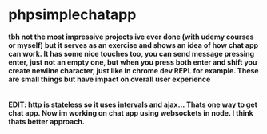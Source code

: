 # phpsimplechatapp
**tbh not the most impressive projects ive ever done (with udemy courses or myself) but it serves as an exercise and shows an idea of how chat app can work. It has some nice touches too, you can send message pressing enter, just not an empty one, but when you press both enter and shift you create newline character, just like in chrome dev REPL for example. These are small things but have impact on overall user experience**
</br></br></br>
**EDIT: http is stateless so it uses intervals and ajax... Thats one way to get chat app. Now im working on chat app using websockets in node. I think thats better approach.**
